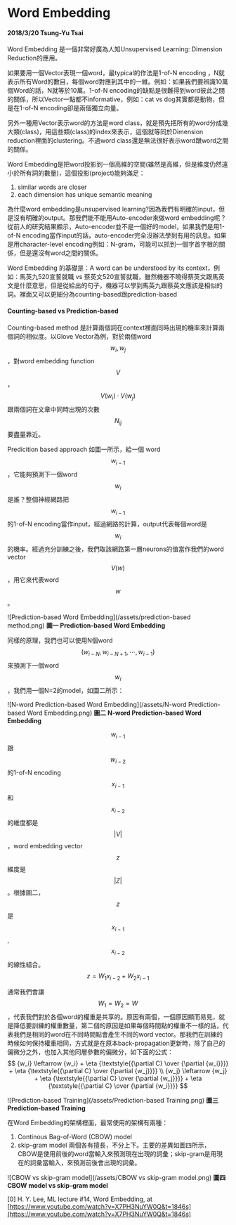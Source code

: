 # Word Embedding

#### 2018/3/20 Tsung-Yu Tsai

Word Embedding 是一個非常好廣為人知Unsupervised Learning: Dimension Reduction的應用。

如果要用一個Vector表現一個word，最typical的作法是1-of-N encoding ，N就表示所有Word的數目，每個word對應到其中的一維。例如：如果我們要辨識10萬個Word的話，N就等於10萬。1-of-N encoding的缺點是很難得到word彼此之間的關係，所以Vector一點都不informative，例如：cat vs dog其實都是動物，但是在1-of-N encoding卻是兩個獨立向量。

另外一種用Vector表示word的方法是word class，就是預先把所有的word分成幾大類\(class\)，用這些類\(class\)的index來表示，這個就等同於Dimension reduction裡面的clustering。不過word class還是無法很好表示word跟word之間的關係。

Word Embedding是把word投影到一個高維的空間(雖然是高維，但是維度仍然遠小於所有詞的數量)，這個投影\(project\)能夠滿足：

1. similar words are closer  
2. each dimension has unique semantic meaning

為什麼word embedding是unsupervised learning?因為我們有明確的input，但是沒有明確的output。那我們能不能用Auto-encoder來做word embedding呢？從前人的研究結果顯示，Auto-encoder並不是一個好的model，如果我們是用1-of-N encoding當作input的話，auto-encoder完全沒辦法學到有用的訊息。如果是用character-level encoding例如：N-gram，可能可以抓到一個字首字根的關係，但是還沒有word之間的關係。

Word Embedding 的基礎是：A word can be understood by its context，例如：馬英九520宣誓就職 vs 蔡英文520宣誓就職，雖然機器不曉得蔡英文跟馬英文是什麼意思，但是從給出的句子，機器可以學到馬英九跟蔡英文應該是相似的詞。裡面又可以更細分為counting-based跟prediction-based

#### Counting-based vs Prediction-based

Counting-based method 是計算兩個詞在context裡面同時出現的機率來計算兩個詞的相似度。以Glove Vector為例，對於兩個word $$w_
i, w_j$$ ，對word embedding function $$V$$， $$V(w_i) \cdot V(w_j)$$ 跟兩個詞在文章中同時出現的次數 $$N_{ij}$$ 要盡量靠近。

Predicition based approach 如圖一所示，給一個 word $$w_{i-1}$$，它能夠預測下一個word $$w_i$$ 是誰？整個神經網路把$$w_{i-1}$$的1-of-N encoding當作input，經過網路的計算，output代表每個word是 $$w_i$$ 的機率。經過充分訓練之後，我們取該網路第一層neurons的值當作我們的word vector $$V(w)$$，用它來代表word $$w$$。

![Prediction-based Word Embedding](/assets/prediction-based method.png)
**圖一 Prediction-based Word Embedding**

同樣的原理，我們也可以使用N個word $$(w_{i-N},w_{i-N+1},\cdots, w_{i-1})$$ 來預測下一個word $$w_i$$ ，我們用一個N=2的model，如圖二所示：

![N-word Prediction-based Word Embedding](/assets/N-word Prediction-based Word Embedding.png)
**圖二 N-word Prediction-based Word Embedding**

$$w_{i-1}$$ 跟 $$w_{i-2}$$ 的1-of-N encoding $$x_{i-1}$$ 和 $$x_{i-2}$$ 的維度都是 $$|V|$$，word embedding vector $$z$$ 維度是 $$|Z|$$。根據圖二，$$z$$ 是 $$x_{i-1}$$, $$x_{i-2}$$ 的線性組合。
$$
z = W_1 x_{i-2} + W_2 x_{i-1}
$$

通常我們會讓$$W_1=W_2=W$$，代表我們對於各個word的權重是共享的。原因有兩個，一個原因顯而易見，就是降低要訓練的權重數量，第二個的原因是如果每個時間點的權重不一樣的話，代表我們是相同的word在不同時間點會產生不同的word vector。那我們在訓練的時候如何保持權重相同，方式就是在原本back-propagation更新時，除了自己的偏微分之外，也加入其他同層參數的偏微分，如下面的公式：
$$
{w_i} \leftarrow {w_i} + \eta {\textstyle{{\partial C} \over {\partial {w_i}}}} + \eta {\textstyle{{\partial C} \over {\partial {w_j}}}} \\
{w_j} \leftarrow {w_j} + \eta {\textstyle{{\partial C} \over {\partial {w_j}}}} + \eta {\textstyle{{\partial C} \over {\partial {w_i}}}}
$$

![Prediction-based Training](/assets/Prediction-based Training.png)
**圖三 Prediction-based Training**

在Word Embedding的架構裡面，最常使用的架構有兩種：
1. Continous Bag-of-Word (CBOW) model
2. skip-gram model
兩個各有擅長，不分上下。主要的差異如圖四所示，CBOW是使用前後的word當輸入來預測現在出現的詞彙；skip-gram是用現在的詞彙當輸入，來預測前後會出現的詞彙。

![CBOW vs skip-gram model](/assets/CBOW vs skip-gram model.png) 
**圖四 CBOW model vs skip-gram model**


\[0\]
H. Y. Lee, ML lecture \#14, Word Embedding, at
[https://www.youtube.com/watch?v=X7PH3NuYW0Q&t=1846s](https://www.youtube.com/watch?v=X7PH3NuYW0Q&t=1846s)


